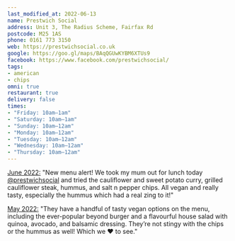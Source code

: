 ```yaml
---
last_modified_at: 2022-06-13
name: Prestwich Social
address: Unit 3, The Radius Scheme, Fairfax Rd
postcode: M25 1AS
phone: 0161 773 3150
web: https://prestwichsocial.co.uk
google: https://goo.gl/maps/BAqQGUwKYBM6XTUs9
facebook: https://www.facebook.com/prestwichsocial/
tags:
- american
- chips
omni: true
restaurant: true
delivery: false
times:
- "Friday: 10am–1am"
- "Saturday: 10am–1am"
- "Sunday: 10am–12am"
- "Monday: 10am–12am"
- "Tuesday: 10am–12am"
- "Wednesday: 10am–12am"
- "Thursday: 10am–12am"
---
```


[June 2022:](https://www.instagram.com/p/CevtW9RNtNe) "New menu alert! We took my mum out for lunch today [@prestwichsocial](https://www.instagram.com/prestwichsocial) and tried the cauliflower and sweet potato curry, grilled cauliflower steak, hummus, and salt n pepper chips. All vegan and really tasty, especially the hummus which had a real zing to it!"

[May 2022:](https://www.instagram.com/p/CeB27rXtHAP) "They have a handful of tasty vegan options on the menu, including the ever-popular beyond burger and a flavourful house salad with quinoa, avocado, and balsamic dressing. They’re not stingy with the chips or the hummus as well! Which we ❤️ to see."
